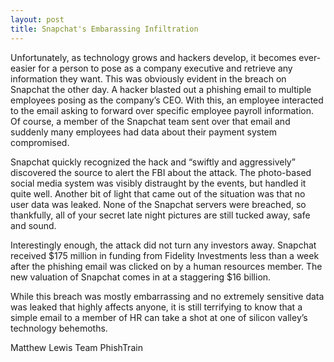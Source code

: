 ```yaml
---
layout: post
title: Snapchat's Embarassing Infiltration
---
```


Unfortunately, as technology grows and hackers develop, it becomes ever-easier for a person to pose as a company executive and retrieve any information they want. This was obviously evident in the breach on Snapchat the other day. A hacker blasted out a phishing email to multiple employees posing as the company’s CEO. With this, an employee interacted to the email asking to forward over specific employee payroll information. Of course, a member of the Snapchat team sent over that email and suddenly many employees had data about their payment system compromised.

Snapchat quickly recognized the hack and “swiftly and aggressively” discovered the source to alert the FBI about the attack. The photo-based social media system was visibly distraught by the events, but handled it quite well. Another bit of light that came out of the situation was that no user data was leaked. None of the Snapchat servers were breached, so thankfully, all of your secret late night pictures are still tucked away, safe and sound.

Interestingly enough, the attack did not turn any investors away. Snapchat received $175 million in funding from Fidelity Investments less than a week after the phishing email was clicked on by a human resources member. The new valuation of Snapchat comes in at a staggering $16 billion.

While this breach was mostly embarrassing and no extremely sensitive data was leaked that highly affects anyone, it is still terrifying to know that a simple email to a member of HR can take a shot at one of silicon valley’s technology behemoths.


Matthew Lewis
Team PhishTrain
